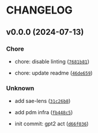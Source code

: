 # CHANGELOG

## v0.0.0 (2024-07-13)

### Chore

* chore: disable linting ([`7681b81`](https://github.com/dtch1997/sae-probe/commit/7681b81a2b78d209d04f72f7bdcb6d10fc1ebf07))

* chore: update readme ([`46de659`](https://github.com/dtch1997/sae-probe/commit/46de6596716fc1c4591b993fc45ad55ecf0cda62))

### Unknown

* add sae-lens ([`31c26b8`](https://github.com/dtch1997/sae-probe/commit/31c26b8b6ca23a960ed39e0ce162270ed52afcab))

* add pdm infra ([`fb448c5`](https://github.com/dtch1997/sae-probe/commit/fb448c5ba17bfe7df5eec503ce1e31e0a97df7c4))

* init commit: gpt2 act ([`d66f036`](https://github.com/dtch1997/sae-probe/commit/d66f036bb2a05a51d508f4078b1332eb356e3f97))
